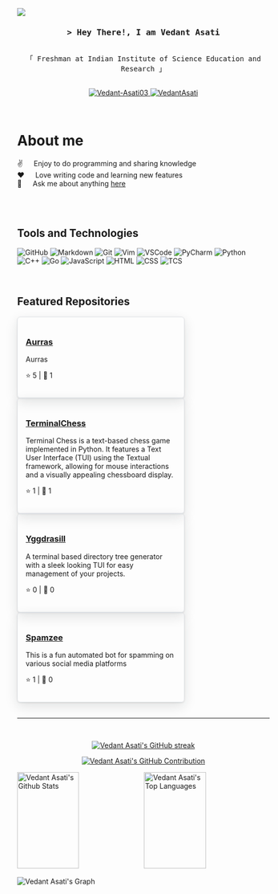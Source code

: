 ![](https://komarev.com/ghpvc/?username=Vedant-Asati03)

<!-- Intro  -->
<h3 align="center">
        <samp>&gt; Hey There!, I am
                <b>Vedant Asati</b>
        </samp>
</h3>


<p align="center"> 
  <samp>
    <br>
    「 Freshman at Indian Institute of Science Education and Research 」
    <br>
    <br>
  </samp>
</p>

<p align="center">
 <a href="https://dev.to/vedantasati03" target="_blank">
 <img src="https://img.shields.io/badge/dev.to-0A0A0A?style=for-the-badge&logo=dev.to&logoColor=white" alt="Vedant-Asati03" />
 </a> 
 <a href="www.linkedin.com/in/vedant-asati-063a56320" target="_blank">
 <img src="https://img.shields.io/badge/LinkedIn-0077B5?style=for-the-badge&logo=linkedin&logoColor=white" alt="VedantAsati" />
 </a>

</p>
<br />

<!-- About Section -->

# About me

✌️ &emsp; Enjoy to do programming and sharing knowledge
<br/>
❤️ &emsp; Love writing code and learning new features
<br/>
💬 &emsp; Ask me about anything [here](https://github.com/Vedant-Asati03/Vedant-Asati03/issues)


<br/>
<br/>

## Tools and Technologies

![GitHub](https://img.shields.io/badge/GitHub-181717?style=for-the-badge&logo=github&logoColor=white)
![Markdown](https://img.shields.io/badge/Markdown-000000?style=for-the-badge&logo=markdown&logoColor=white)
![Git](https://img.shields.io/badge/Git-F05032?style=for-the-badge&logo=git&logoColor=white)
![Vim](https://img.shields.io/badge/Vim-019733?style=for-the-badge&logo=vim&logoColor=white)
![VSCode](https://img.shields.io/badge/Visual_Studio_Code-0078d7?style=for-the-badge&logo=visual%20studio&logoColor=white)
![PyCharm](https://img.shields.io/badge/PyCharm-000000?style=for-the-badge&logo=pycharm&logoColor=white)
![Python](https://img.shields.io/badge/Python-3776AB?style=for-the-badge&logo=python&logoColor=white)
![C++](https://img.shields.io/badge/C++-00599C?style=for-the-badge&logo=c%2B%2B&logoColor=white)
![Go](https://img.shields.io/badge/Go-00ADD8?style=for-the-badge&logo=go&logoColor=white)
![JavaScript](https://img.shields.io/badge/JavaScript-F7DF1E?style=for-the-badge&logo=javascript&logoColor=black)
![HTML](https://img.shields.io/badge/HTML-E34F26?style=for-the-badge&logo=html5&logoColor=white)
![CSS](https://img.shields.io/badge/CSS-1572B6?style=for-the-badge&logo=css3&logoColor=white)
![TCS](https://img.shields.io/badge/Textual_CSS-38B2AC?style=for-the-badge&logo=Textual-css&logoColor=white)

<br/>


## Featured Repositories

<!-- REPO-LIST-START -->

  <div style="border: 1px solid #e1e4e8; border-radius: 6px; padding: 16px; width: 300px; box-shadow: 0 1px 3px rgba(27,31,35,0.12), 0 8px 24px rgba(27,31,35,0.12);">
    <h3><a href="https://github.com/Vedant-Asati03/Aurras" target="_blank">Aurras</a></h3>
    <p>Aurras</p>
    <p>⭐ 5 | 🍴 1</p>
  </div>
  

  <div style="border: 1px solid #e1e4e8; border-radius: 6px; padding: 16px; width: 300px; box-shadow: 0 1px 3px rgba(27,31,35,0.12), 0 8px 24px rgba(27,31,35,0.12);">
    <h3><a href="https://github.com/Vedant-Asati03/TerminalChess" target="_blank">TerminalChess</a></h3>
    <p>Terminal Chess is a text-based chess game implemented in Python. It features a Text User Interface (TUI) using the Textual framework, allowing for mouse interactions and a visually appealing chessboard display.</p>
    <p>⭐ 1 | 🍴 1</p>
  </div>
  

  <div style="border: 1px solid #e1e4e8; border-radius: 6px; padding: 16px; width: 300px; box-shadow: 0 1px 3px rgba(27,31,35,0.12), 0 8px 24px rgba(27,31,35,0.12);">
    <h3><a href="https://github.com/Vedant-Asati03/Yggdrasill" target="_blank">Yggdrasill</a></h3>
    <p>A terminal based directory tree generator with a sleek looking TUI for easy management of your projects.</p>
    <p>⭐ 0 | 🍴 0</p>
  </div>
  

  <div style="border: 1px solid #e1e4e8; border-radius: 6px; padding: 16px; width: 300px; box-shadow: 0 1px 3px rgba(27,31,35,0.12), 0 8px 24px rgba(27,31,35,0.12);">
    <h3><a href="https://github.com/Vedant-Asati03/Spamzee" target="_blank">Spamzee</a></h3>
    <p>This is a fun automated bot for spamming on various social media platforms</p>
    <p>⭐ 1 | 🍴 0</p>
  </div>
  
<!-- REPO-LIST-END -->

<br/>
<hr/>
<br/>

<p align="center">
  <a href="https://github.com/Vedant-Asati03">
    <img src="https://github-readme-streak-stats.herokuapp.com/?user=Vedant-Asati03&theme=radical&border=7F3FBF&background=0D1117" alt="Vedant Asati's GitHub streak"/>
  </a>
</p>

<p align="center">
  <a href="https://github.com/Vedant-Asati03">
    <img src="https://github-profile-summary-cards.vercel.app/api/cards/profile-details?username=Vedant-Asati03&theme=radical" alt="Vedant Asati's GitHub Contribution"/>
  </a>
</p>

<a> 
    <a href="https://github.com/Vedant-Asati03"><img alt="Vedant Asati's Github Stats" src="https://denvercoder1-github-readme-stats.vercel.app/api?username=Vedant-Asati03&show_icons=true&count_private=true&theme=react&border_color=7F3FBF&bg_color=0D1117&title_color=F85D7F&icon_color=F8D866" height="192px" width="49.5%"/></a>
  <a href="https://github.com/alsiam"><img alt="Vedant Asati's Top Languages" src="https://denvercoder1-github-readme-stats.vercel.app/api/top-langs/?username=Vedant-Asati03&langs_count=8&layout=compact&theme=react&border_color=7F3FBF&bg_color=0D1117&title_color=F85D7F&icon_color=F8D866" height="192px" width="49.5%"/></a>
  <br/>
</a>


![Vedant Asati's Graph](https://github-readme-activity-graph.vercel.app/graph?username=Vedant-Asati03&custom_title=Vedant%20Asati's%20GitHub%20Activity%20Graph&bg_color=0D1117&color=7F3FBF&line=7F3FBF&point=7F3FBF&area_color=FFFFFF&title_color=FFFFFF&area=true)
